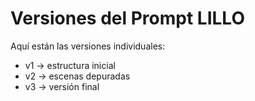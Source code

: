# Versiones del Prompt LILLO
Aquí están las versiones individuales:
- v1 → estructura inicial
- v2 → escenas depuradas
- v3 → versión final
